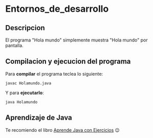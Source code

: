 # Entornos_de_desarrollo

## Descripcion
El programa "Hola mundo" simplemente muestra "Hola mundo" por pantalla.

## Compilacion y ejecucion del programa
Para **compilar** el programa teclea lo siguiente:

```console
javac Holamundo.java
```

Y para **ejecutarlo**:

```console
java Holamundo
```

## Aprendizaje de Java
Te recomiendo el libro [Aprende Java con Ejercicios](https://leanpub.com/aprendejava) :wink:
